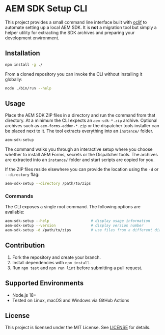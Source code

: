 # AEM SDK Setup CLI

This project provides a small command line interface built with [oclif](https://oclif.io/) to automate setting up a local AEM SDK. It is **not** a migration tool but simply a helper utility for extracting the SDK archives and preparing your development environment.

## Installation

```bash
npm install -g ./
```

From a cloned repository you can invoke the CLI without installing it globally:

```bash
node ./bin/run --help
```

## Usage

Place the AEM SDK ZIP files in a directory and run the command from that
directory. At a minimum the CLI expects an `aem-sdk-*.zip` archive. Optional
archives such as `aem-forms-addon-*.zip` or the dispatcher tools installer can
be placed next to it. The tool extracts everything into an `instance/` folder.

```bash
aem-sdk-setup
```

The command walks you through an interactive setup where you choose whether to
install AEM Forms, secrets or the Dispatcher tools. The archives are extracted
into an `instance/` folder and start scripts are copied for you.

If the ZIP files reside elsewhere you can provide the location using the `-d`
or `--directory` flag:

```bash
aem-sdk-setup --directory /path/to/zips
```

### Commands

The CLI exposes a single root command. The following options are available:

```bash
aem-sdk-setup --help                   # display usage information
aem-sdk-setup --version                # display version number
aem-sdk-setup -d /path/to/zips         # use files from a different directory
```

## Contribution

1. Fork the repository and create your branch.
2. Install dependencies with `npm install`.
3. Run `npm test` and `npm run lint` before submitting a pull request.

## Supported Environments

- Node.js 18+
- Tested on Linux, macOS and Windows via GitHub Actions

## License

This project is licensed under the MIT License. See [LICENSE](LICENSE) for details.
